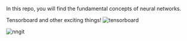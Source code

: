 In this repo, you will find the fundamental concepts of neural networks.

Tensorboard and other exciting things!
![tensorboard](https://github.com/user-attachments/assets/52a400d4-2d22-4944-9682-2bdda27cd8a3)


![nngit](https://github.com/user-attachments/assets/81b6643d-7cdf-4c40-9cc1-d80dda88c138)
